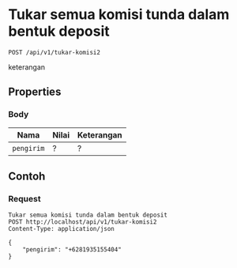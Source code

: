 # Tukar semua komisi tunda dalam bentuk deposit
```http
POST /api/v1/tukar-komisi2
```
keterangan
## Properties
### Body
Nama  | Nilai | Keterangan
--- | --- | ---
<code>pengirim</code> | ? | ?

## Contoh

### Request
```http
Tukar semua komisi tunda dalam bentuk deposit
POST http://localhost/api/v1/tukar-komisi2
Content-Type: application/json

{
    "pengirim": "+6281935155404"
}
```
